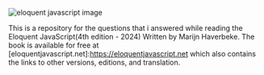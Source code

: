 ![eloquent javascript image](https://eloquentjavascript.net/img/cover.jpg)

This is a repository for the questions that i answered while reading the Eloquent JavaScript(4th edition - 2024) Written by Marijn Haverbeke. The book is available for free at [eloquentjavascript.net]:https://eloquentjavascript.net which also contains the links to other versions, editions, and translation. 
